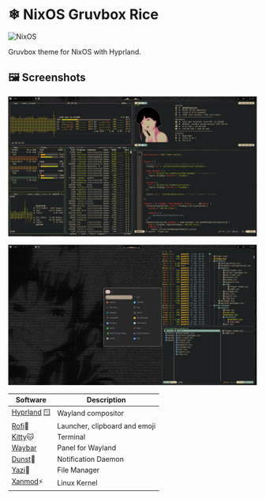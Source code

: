 # ❄  NixOS Gruvbox Rice

![NixOS](https://img.shields.io/badge/NixOS-unstable-red.svg?style=flat-square&logo=NixOS&logoColor=white)


Gruvbox theme for NixOS with Hyprland.

## 🖼️ Screenshots

![Showcase](./assets/showcase.png)

![Showcase 2](./assets/showcase_2.png)


| Software       | Description                                  |
|-----------------|-------------------------------------------|
| [Hyprland](https://github.com/hyprwm/hyprland) 🪟 | Wayland compositor            |
| [Rofi](https://github.com/davatorium/rofi)🚀 | Launcher, clipboard and emoji  |
| [Kitty](https://github.com/kovidgoyal/kitty)🐱 | Terminal                   |
| [Waybar](https://github.com/Alexays/Waybar) | Panel for Wayland        |
| [Dunst](https://github.com/dunst-project/dunst)🔔 | Notification Daemon             |
| [Yazi](https://github.com/sxyazi/yazi)📂 | File Manager|
| [Xanmod](https://xanmod.org/)⚡ | Linux Kernel              |

